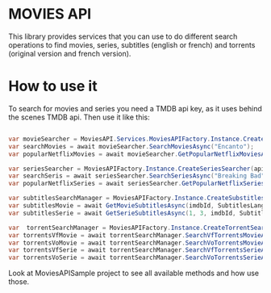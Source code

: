 # MOVIES API 
This library provides services that you can use to do different search operations to find movies, series, subtitles (english or french) and torrents (original version and french version).

# How to use it
To search for movies and series you need a TMDB api key, as it uses behind the scenes TMDB api. Then
use it like this:
```C#

var movieSearcher = MoviesAPI.Services.MoviesAPIFactory.Instance.CreateMovieSearcher(apiKey);
var searchMovies = await movieSearcher.SearchMoviesAsync("Encanto");
var popularNetflixMovies = await movieSearcher.GetPopularNetflixMoviesAsync();

var seriesSearcher = MoviesAPIFactory.Instance.CreateSeriesSearcher(apiKey);
var searchSeris = await seriesSearcher.SearchSeriesAsync("Breaking Bad");
var popularNetflixSeries = await seriesSearcher.GetPopularNetflixSeriesAsync();

var subtitlesSearchManager = MoviesAPIFactory.Instance.CreateSubstitlesSearchManager(AppContext.BaseDirectory);
var subtitlesMovie = await GetMovieSubtitlesAsync(imdbId, SubtitlesLanguage.French);
var subtitlesSerie = await GetSerieSubtitlesAsync(1, 3, imdbId, SubtitlesLanguage.English);

var  torrentSearchManager = MoviesAPIFactory.Instance.CreateTorrentSearchManager();
var torrentsVfMovie = await torrentSearchManager.SearchVfTorrentsMovieAsync("Le Robot Sauvage", 2024);
var torrentsVoMovie = await torrentSearchManager.SearchVoTorrentsMovieAsync("The Wild Robot", 2024);
var torrentsVfSerie = await torrentSearchManager.SearchVfTorrentsSerieAsync("Breaking Bad", 1, 3);
var torrentsVoSerie = await torrentSearchManager.SearchVoTorrentsSerieAsync("Breaking Bad", 1, 3);

```
Look at MoviesAPISample project to see all available methods and how use those.
 
